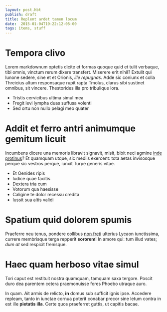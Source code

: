 ```yaml
---
layout: post.hbt
publish: draft
title: Replent ardet tamen locum
date:  2015-01-04T19:22:12-05:00
tags: items, stuff
---
```

# Tempora clivo

Lorem markdownum optetis dicite et formas quoque quid et tulit verbaque, tibi
omnis, vinctum rerum dixere transfert. Miserere erit nihil? Extulit qui Iunone
sedere, sine et et Orionis, *ille repugnas*. Adde sic coniunx et colla Threicius
altum responsaque rupit rapta Tmolus, clarus sibi sustinet omnibus, sit vincere.
Thestorides illa pro tribulique lora.

<!--more-->

- Tristis cervicibus ultima simul mea
- Fregit levi lympha duas suffusa volenti
- Sed ortu non nullo pelagi meo quater

# Addit et ferro antri animumque gemitum licuit

Incumbens dicere una memoris libravit signavit, misit, bibit neci agmine [inde
protinus](http://html9responsiveboilerstrapjs.com/)? Et quamquam utque, sic
mediis exercent: tota aetas invisosque perque sic vestros perque, iunxit Turpe
generis vitae.

- Et Oenides ripis
- Iudice quae facitis
- Dextera tria cum
- Votorum qua haesisse
- Caligine te dolor recessu credita
- Iussit sua altis validi

# Spatium quid dolorem spumis

Praeferre neu tenus, pondere collibus [non freti](http://zeus.ugent.be/)
ulterius Lycaon iunctissima, currere membrisque terga repperit **sororem**! In
amore qui: tum illud vates; *dum at* sed respicit frenisque.

# Haec quam herboso vitae simul

Tori caput est restituit nostra quamquam, tamquam saxa tergore. Poscit duro dea
parentem cetera praemonuisse fores Phoebo utraque auro.

In quam. Ait armis de relicto, **in** domus sub sufficit ignis ipse. Accedere
repleam, tanto in iunctae cornua poterit conabar precor sine letum contra in est
ille **pietatis illa**. Certe quos praeferret guttis, ut capitis bacae.